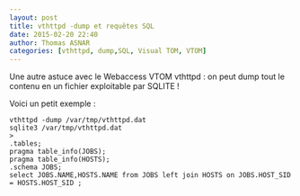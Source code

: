 ```yaml
---
layout: post
title: vthttpd -dump et requêtes SQL 
date: 2015-02-20 22:40
author: Thomas ASNAR
categories: [vthttpd, dump,SQL, Visual TOM, VTOM]
---
```

Une autre astuce avec le Webaccess VTOM vthttpd : on peut dump tout le contenu en un fichier exploitable par SQLITE !

Voici un petit exemple :

```
vthttpd -dump /var/tmp/vthttpd.dat
sqlite3 /var/tmp/vthttpd.dat
>
.tables;
pragma table_info(JOBS);
pragma table_info(HOSTS);
.schema JOBS;
select JOBS.NAME,HOSTS.NAME from JOBS left join HOSTS on JOBS.HOST_SID = HOSTS.HOST_SID ;
```
